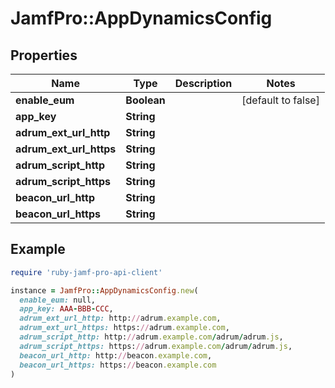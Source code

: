 # JamfPro::AppDynamicsConfig

## Properties

| Name | Type | Description | Notes |
| ---- | ---- | ----------- | ----- |
| **enable_eum** | **Boolean** |  | [default to false] |
| **app_key** | **String** |  |  |
| **adrum_ext_url_http** | **String** |  |  |
| **adrum_ext_url_https** | **String** |  |  |
| **adrum_script_http** | **String** |  |  |
| **adrum_script_https** | **String** |  |  |
| **beacon_url_http** | **String** |  |  |
| **beacon_url_https** | **String** |  |  |

## Example

```ruby
require 'ruby-jamf-pro-api-client'

instance = JamfPro::AppDynamicsConfig.new(
  enable_eum: null,
  app_key: AAA-BBB-CCC,
  adrum_ext_url_http: http://adrum.example.com,
  adrum_ext_url_https: https://adrum.example.com,
  adrum_script_http: http://adrum.example.com/adrum/adrum.js,
  adrum_script_https: https://adrum.example.com/adrum/adrum.js,
  beacon_url_http: http://beacon.example.com,
  beacon_url_https: https://beacon.example.com
)
```

